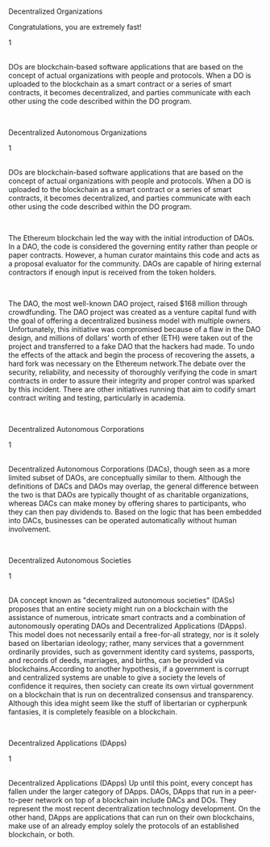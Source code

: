 <br>
<p id="title-lesson">Decentralized Organizations</p>
<p id="sub-md">Congratulations, you are extremely fast!</p>
<div id="line-md">1</div>
<br>
<p id="sub-md"><span id="special-word">DOs</span> are blockchain-based software applications that are based on the concept of actual organizations with people and protocols. When a DO is uploaded to the blockchain as a smart contract or a series of smart contracts, it becomes decentralized, and parties communicate with each other using the code described within the DO program.</p>
<br>

<p id="title-lesson">Decentralized Autonomous Organizations</p>
<div id="line-md">1</div>
<br>
<p id="sub-md"><span id="special-word">DOs</span> are blockchain-based software applications that are based on the concept of actual organizations with people and protocols. When a DO is uploaded to the blockchain as a smart contract or a series of smart contracts, it becomes decentralized, and parties communicate with each other using the code described within the DO program.</p>
<br>
<p id="sub-md"><span id="special-word"> The Ethereum blockchain</span> led the way with the initial introduction of DAOs. In a DAO, the
code is considered the governing entity rather than people or paper contracts. However, a
human curator maintains this code and acts as a proposal evaluator for the community.
DAOs are capable of hiring external contractors if enough input is received from the token
holders.</p>
<br>
<p id="sub-md"><span id="special-word">The DAO,</span> the most well-known DAO project, raised $168 million through crowdfunding. The DAO project was created as a venture capital fund with the goal of offering a decentralized business model with multiple owners. Unfortunately, this initiative was compromised because of a flaw in the DAO design, and millions of dollars' worth of ether (ETH) were taken out of the project and transferred to a fake DAO that the hackers had made. To undo the effects of the attack and begin the process of recovering the assets, a hard fork was necessary on the Ethereum network.The debate over the security, reliability, and necessity of thoroughly verifying the code in smart contracts in order to assure their integrity and proper control was sparked by this incident. There are other initiatives running that aim to codify smart contract writing and testing, particularly in academia.</p>

<br>
<p id="title-lesson">Decentralized Autonomous Corporations</p>
<div id="line-md">1</div>
<br>
<p id="sub-md"><span id="special-word"> Decentralized Autonomous Corporations (DACs),</span> though seen as a more limited subset of DAOs, are conceptually similar to them. Although the definitions of DACs and DAOs may overlap, the general difference between the two is that DAOs are typically thought of as charitable organizations, whereas DACs can make money by offering shares to participants, who they can then pay dividends to. Based on the logic that has been embedded into DACs, businesses can be operated automatically without human involvement.</p>
<br>
<p id="title-lesson">Decentralized Autonomous Societies</p>
<div id="line-md">1</div>
<br>
<p id="sub-md"><span id="special-word">DA concept known as "decentralized autonomous societies" (DASs)</span> proposes that an entire society might run on a blockchain with the assistance of numerous, intricate smart contracts and a combination of autonomously operating DAOs and Decentralized Applications (DApps).
This model does not necessarily entail a free-for-all strategy, nor is it solely based on libertarian ideology; rather, many services that a government ordinarily provides, such as government identity card systems, passports, and records of deeds, marriages, and births, can be provided via blockchains.According to another hypothesis, if a government is corrupt and centralized systems are unable to give a society the levels of confidence it requires, then society can create its own virtual government on a blockchain that is run on decentralized consensus and transparency. Although this idea might seem like the stuff of libertarian or cypherpunk fantasies, it is completely feasible on a blockchain.</p>

<br>
<p id="title-lesson">Decentralized Applications (DApps)</p>
<div id="line-md">1</div>
<br>
<p id="sub-md"><span id="special-word">Decentralized Applications (DApps)</span> Up until this point, every concept has fallen under the larger category of DApps. DAOs,
DApps that run in a peer-to-peer network on top of a blockchain include DACs and DOs. They
represent the most recent decentralization technology development. On the other hand, DApps
are applications that can run on their own blockchains, make use of an already
employ solely the protocols of an established blockchain, or both.</p>